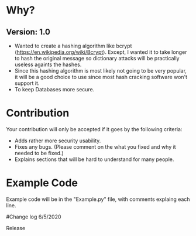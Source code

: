 # Why?
## Version: 1.0

* Wanted to create a hashing algorithm like bcrypt (https://en.wikipedia.org/wiki/Bcrypt). Except, I wanted it to take longer to hash the original message so dictionary attacks will be practically useless againts the hashes.
* Since this hashing algorithm is most likely not going to be very popular, it will be a good choice to use since most hash cracking software won't support it.
* To keep Databases more secure.
# Contribution

Your contribution will only be accepted if it goes by the following criteria:
* Adds rather more security usability.
* Fixes any bugs. (Please comment on the what you fixed and why it needed to be fixed.)
* Explains sections that will be hard to understand for many people.
# Example Code

Example code will be in the "Example.py" file, with comments explaing each line.

#Change log
6/5/2020

  Release
